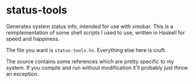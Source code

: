 status-tools
============

Generates system status info, intended for use with xmobar. This is a reimplementation of some shell scripts I used to use, written in Haskell for speed and happiness.

The file you want is `status-tools.hs`. Everything else here is cruft.

The source contains some references which are pretty specific to my system. If you compile and run without modification it'll probably just throw an exception.
